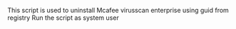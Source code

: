 This script is used to uninstall Mcafee virusscan enterprise using guid from registry
Run the script as system user